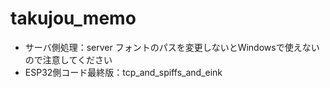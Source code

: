 # takujou_memo

* サーバ側処理：server フォントのパスを変更しないとWindowsで使えないので注意してください
* ESP32側コード最終版：tcp_and_spiffs_and_eink